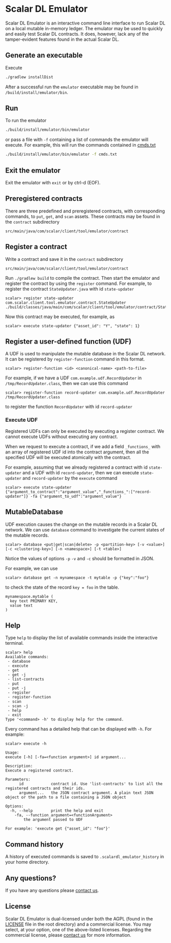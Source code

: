 # Scalar DL Emulator

Scalar DL Emulator is an interactive command line interface to run Scalar DL on a local mutable in-memory ledger. The emulator may be used to quickly and easily test Scalar DL contracts. It does, however, lack any of the tamper-evident features found in the actual Scalar DL.

## Generate an executable

Execute

```bash
./gradlew installDist
```

After a successful run the `emulator` executable may be found in `/build/install/emulator/bin`.

## Run

To run the emulator

```bash
./build/install/emulator/bin/emulator
```

or pass a file with `-f` containing a list of commands the emulator will execute. For example,
this will run the commands contained in [cmds.txt](./cmds.txt)

```bash
./build/install/emulator/bin/emulator -f cmds.txt
```

## Exit the emulator

Exit the emulator with `exit` or by ctrl-d (EOF).

## Preregistered contracts

 There are three predefined and preregistered contracts, with corresponding commands, to `put`, `get`, and `scan` assets. These contracts may be found in the `contract` subdirectory

 ```
 src/main/java/com/scalar/client/tool/emulator/contract
 ```

## Register a contract

Write a contract and save it in the `contract` subdirectory

 ```
 src/main/java/com/scalar/client/tool/emulator/contract
 ```

Run `./gradlew build` to compile the contract. Then start the emulator and register the contract by using the `register` command. For example, to register the contract `StateUpdater.java` with id `state-updater`

```
scalar> register state-updater com.scalar.client.tool.emulator.contract.StateUpdater ./build/classes/java/main/com/scalar/client/tool/emulator/contract/StateUpdater.class
```

Now this contract may be executed, for example, as

```
scalar> execute state-updater {"asset_id": "Y", "state": 1}
```

## Register a user-defined function (UDF)

A UDF is used to manipulate the mutable database in the Scalar DL network.
It can be registered by `register-function` command in this format.

```
scalar> register-function <id> <canonical-name> <path-to-file>
```

For example, if we have a UDF `com.example.udf.RecordUpdater` in `/tmp/RecordUpdater.class`, then we can use this command

```
scalar> register-function record-updater com.example.udf.RecordUpdater /tmp/RecordUpdater.class
```

to register the function `RecordUpdater` with id `record-updater`

### Execute UDF
Registered UDFs can only be executed by executing a register contract.
We cannot execute UDFs without executing any contract.

When we request to execute a contract,
if we add a field `_functions_` with an array of registered UDF id into the contract argument,
then all the specified UDF will be executed atomically with the contract.

For example,
assuming that we already registered a contract with id `state-updater` and a UDF with id `record-updater`,
then we can execute `state-updater` and `record-updater` by the `execute` command

```
scalar> execute state-updater {"argument_to_contract":"argument_value","_functions_":["record-updater"]} -fa {"argument_to_udf":"argument_value"}
```

## MutableDatabase
UDF execution causes the change on the mutable records in a Scalar DL network.
We can use `database` command to investigate the current states of the mutable records.

```
scalar> database <put|get|scan|delete> -p <partition-key> [-v <value>] [-c <clustering-key>] [-n <namespace>] [-t <table>]
```
Notice the values of options `-p` `-v` and `-c` should be formatted in JSON.

For example, we can use

```
scalar> database get -n mynamespace -t mytable -p {"key":"foo"}
```

to check the state of the record `key = foo` in the table.

```
mynamespace.mytable (
  key text PRIMARY KEY,
  value text
)
```

## Help

Type `help` to display the list of available commands inside the interactive terminal.

```
scalar> help
Available commands:
 - database
 - execute
 - get
 - get -j
 - list-contracts
 - put
 - put -j
 - register
 - register-function
 - scan
 - scan -j
 - help
 - exit
Type '<command> -h' to display help for the command.
```

Every command has a detailed help that can be displayed with `-h`. For example:

```
scalar> execute -h

Usage:
execute [-h] [-fa=<function argument>] id argument...

Description:
Execute a registered contract.

Parameters:
      id            contract id. Use 'list-contracts' to list all the registered contracts and their ids.
      argument...   the JSON contract argument. A plain text JSON object or the path to a file containing a JSON object

Options:
  -h, --help        print the help and exit
    -fa, --function_argument=<functionArgument>
        the argument passed to UDF

For example: 'execute get {"asset_id": "foo"}'
```

## Command history

A history of executed commands is saved to `.scalardl_emulator_history` in your home directory.

## Any questions?

If you have any questions please [contact us](https://scalar-labs.com/contact_us/).

## License

Scalar DL Emulator is dual-licensed under both the AGPL (found in the [LICENSE](./LICENSE) file in the root directory) and a commercial license. You may select, at your option, one of the above-listed licenses. Regarding the commercial license, please [contact us](https://scalar-labs.com/contact_us/) for more information.
